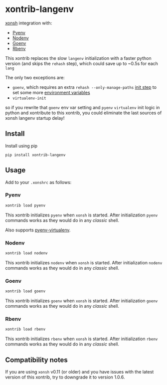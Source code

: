 # xontrib-langenv

[xonsh](https://xon.sh) integration with:

* [Pyenv](https://github.com/pyenv/pyenv)
* [Nodenv](https://github.com/nodenv/nodenv)
* [Goenv](https://github.com/syndbg/goenv)
* [Rbenv](https://github.com/rbenv/rbenv)

This xontrib replaces the slow `langenv` initialization with a faster python version (and skips the `rehash` step), which could save up to ~0.5s for each `lang`

The only two exceptions are:

  - `goenv`, which requires an extra `rehash --only-manage-paths` [init step](https://github.com/syndbg/goenv/blob/e1007619dbb180c8f8032a9dcdb7afbeb88e848a/libexec/goenv-init#L167) to set some more [environment variables](https://github.com/syndbg/goenv/blob/e1007619dbb180c8f8032a9dcdb7afbeb88e848a/libexec/goenv-sh-rehash#L24)
  - `virtualenv-init`

so if you rewrite that `goenv` env var setting and `pyenv` `virtualenv` init logic in python and xontribute to this xontrib, you could eliminate the last sources of xonsh langenv startup delay!

## Install

Install using pip

```
pip install xontrib-langenv
```

## Usage

Add to your `.xonshrc` as follows:

### Pyenv

```sh
xontrib load pyenv
```

This xontrib initializes `pyenv` when `xonsh` is started.
After initialization `pyenv` commands works as they would do in any *classic* shell.

Also supports [pyenv-virtualenv](https://github.com/pyenv/pyenv-virtualenv).

### Nodenv

```sh
xontrib load nodenv
```

This xontrib initializes `nodenv` when `xonsh` is started.
After initialization `nodenv` commands works as they would do in any *classic* shell.

### Goenv

```sh
xontrib load goenv
```

This xontrib initializes `goenv` when `xonsh` is started.
After initialization `goenv` commands works as they would do in any *classic* shell.

### Rbenv

```sh
xontrib load rbenv
```

This xontrib initializes `rbenv` when `xonsh` is started.
After initialization `rbenv` commands works as they would do in any *classic* shell.

## Compatibility notes

If you are using `xonsh` v0.11 (or older) and you have issues with the latest version of this xontrib, try to downgrade it to version 1.0.6.
